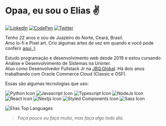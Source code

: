 # Opaa, eu sou o Elias :v:

[![LinkedIn](https://img.shields.io/badge/linkedin-%230077B5.svg?style=for-the-badge&logo=linkedin&logoColor=white)](https://linkedin.com/in/elias-inacio0)
[![CodePen](https://img.shields.io/badge/CodePen-white?style=for-the-badge&logo=codepen&logoColor=black)](https://codepen.io/eliasinacio)
[![Twitter](https://img.shields.io/badge/Twitter-%231DA1F2.svg?style=for-the-badge&logo=Twitter&logoColor=white)](https://twitter.com/_oeliasdev)

Tenho 22 anos e sou de Juazeiro do Norte, Ceará, Brasil. <br>
Amo lo-fi e Pixel art. Crio algumas artes de vez em quando e você pode conferir [aqui :)](https://www.pixilart.com/oeliasdev)

Estudo programação e desenvolvimento web desde 2019 e estou cursando Análise e Desenvolvimento de Sistemas na Uninter. <br>
Atuo como Desenvolvedor Fullstack Jr na [JBQ.Global](https://jbq.global). Há dois anos trabalhando com Oracle Commerce Cloud (Classic e OSF).

Essas são algumas tecnologias que uso:

![Python Icon](https://img.icons8.com/color/36/000000/python.png "Python")
![Javascript Icon](https://img.icons8.com/color/36/000000/javascript.png "Javascript")
![Typescript Icon](https://img.icons8.com/color/36/000000/typescript.png "Typescript")
![NodeJs Icon](https://img.icons8.com/fluency/36/node-js.png "NodeJS")
![React Icon](https://img.icons8.com/officel/36/000000/react.png "ReactJS")
![Nextjs Icon](https://img.icons8.com/fluency-systems-regular/36/FFFFFF/nextjs.png "NextJS")
![Styled Components Icon](https://img.icons8.com/emoji/36/000000/nail-polish-.png "Styled Components")
![Sass Icon](https://img.icons8.com/color/36/000000/sass.png "Sass")

<!-- ![Elias github status](https://github-readme-stats.vercel.app/api?username=eliasinacio&count_private=true&show_icons=true&theme=tokyonight) -->
![Elias Top Languages](https://github-readme-stats.vercel.app/api/top-langs/?username=eliasinacio&layout=compact&theme=tokyonight)


> *Faça pouco ou faça muito, mas faça algo todo dia.*
